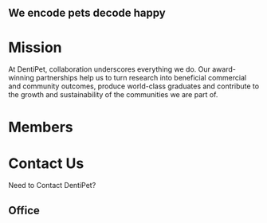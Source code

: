 ## We encode pets decode happy



# Mission 

At DentiPet, collaboration underscores everything we do. Our award-winning partnerships help us to turn research into beneficial commercial and community outcomes, produce world-class graduates and contribute to the growth and sustainability of the communities we are part of.

# Members

# Contact Us

Need to Contact DentiPet?  

## Office




